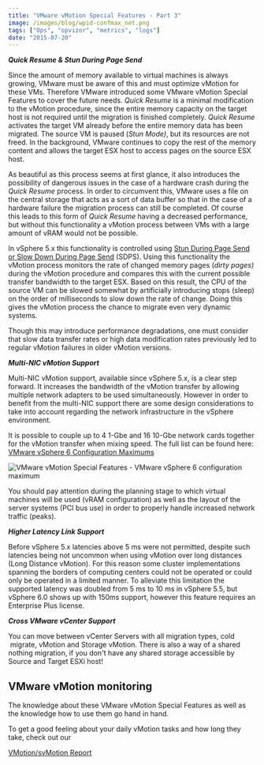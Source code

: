 ```yaml
---
title: "VMware vMotion Special Features - Part 3"
image: /images/blog/wpid-confmax_net.png
tags: ["Ops", "opvizor", "metrics", "logs"]
date: "2015-07-20"
---
```


**_Quick Resume & Stun During Page Send_**

Since the amount of memory available to virtual machines is always growing, VMware must be aware of this and must optimize vMotion for these VMs. Therefore VMware introduced some VMware vMotion Special Features to cover the future needs. _Quick Resume_ is a minimal modification to the vMotion procedure, since the entire memory capacity on the target host is not required until the migration is finished completely. _Quick Resume_ activates the target VM already before the entire memory data has been migrated. The source VM is paused (_Stun Mode)_, but its resources are not freed. In the background, VMware continues to copy the rest of the memory content and allows the target ESX host to access pages on the source ESX host.

As beautiful as this process seems at first glance, it also introduces the possibility of dangerous issues in the case of a hardware crash during the _Quick Resume_ process. In order to circumvent this, VMware uses a file on the central storage that acts as a sort of data buffer so that in the case of a hardware failure the migration process can still be completed. Of course this leads to this form of _Quick Resume_ having a decreased performance, but without this functionality a vMotion process between VMs with a large amount of vRAM would not be possible.

In vSphere 5.x this functionality is controlled using [Stun During Page Send or Slow Down During Page Send](http://www.vmware.com/files/pdf/vmotion-perf-vsphere5.pdf "Stun During Page Send or Slow Down During Page Send") (SDPS). Using this functionality the vMotion process monitors the rate of changed memory pages (_dirty pages)_ during the vMotion procedure and compares this with the current possible transfer bandwidth to the target ESX. Based on this result, the CPU of the source VM can be slowed somewhat by artificially introducing stops (sleep) on the order of milliseconds to slow down the rate of change. Doing this gives the vMotion process the chance to migrate even very dynamic systems.

Though this may introduce performance degradations, one must consider that slow data transfer rates or high data modification rates previously led to regular vMotion failures in older vMotion versions. 

**_Multi-NIC vMotion Support_**

Multi-NIC vMotion support, available since vSphere 5.x, is a clear step forward. It increases the bandwidth of the vMotion transfer by allowing multiple network adapters to be used simultaneously. However in order to benefit from the multi-NIC support there are some design considerations to take into account regarding the network infrastructure in the vSphere environment. 

It is possible to couple up to 4 1-Gbe and 16 10-Gbe network cards together for the vMotion transfer when mixing speed. The full list can be found here: [VMware vSphere 6 Configuration Maximums](https://www.vmware.com/pdf/vsphere6/r60/vsphere-60-configuration-maximums.pdf "VMware vSphere 6 Configuration Maximums")

![VMware vMotion Special Features - VMware vSphere 6 configuration maximum](/images/blog/wpid-confmax_net.png)

You should pay attention during the planning stage to which virtual machines will be used (vRAM configuration) as well as the layout of the server systems (PCI bus use) in order to properly handle increased network traffic (peaks).

**_Higher Latency Link Support_**

Before vSphere 5.x latencies above 5 ms were not permitted, despite such latencies being not uncommon when using vMotion over long distances (Long Distance vMotion). For this reason some cluster implementations spanning the borders of computing centers could not be operated or could  only be operated in a limited manner. To alleviate this limitation the supported latency was doubled from 5 ms to 10 ms in vSphere 5.5, but vSphere 6.0 shows up with 150ms support, however this feature requires an Enterprise Plus license.

**_Cross VMware vCenter Support_**

You can move between vCenter Servers with all migration types, cold  migrate, vMotion and Storage vMotion. There is also a way of a shared nothing migration, if you don't have any shared storage accessible by Source and Target ESXi host!

## VMware vMotion monitoring

The knowledge about these VMware vMotion Special Features as well as the knowledge how to use them go hand in hand.

To get a good feeling about your daily vMotion tasks and how long they take, check out our 

[VMotion/svMotion Report](https://www.opvizor.com/register "VMotion/svMotion Report")
